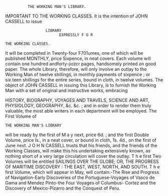               THE WORKING MAN'S LIBRARY.

 IMPORTANT TO THE WORKING CLASSES.
             It is the intention of JOHN CASSELL to issue

                      LIBRARY
                            EXPRESSLY F O R

    THE WORKING CLASSES.
It will be completed in Twenty-four F701umes, one of which will be published
MONTHLY, price Sixpence, in neat covers. Each volume will contain
one hundred andforty-jiozcr pages, handsomely printed on good paper. The
whole Library, therefore, will only involve an outlay to the Working Man of
twelve shillings, in monthly payments of sixpence ; or six.teen shillings for
the entire series, bound in cloth, in twelve volumes.
 The object of JOHN CASSELL in issuing this Library, is to furnish the
Working Man with a set of original and instructive works, embracing

HISTORY, BIOGRAPHY, VOYAGES AND TRAVELS,
 SCIENCE AND ART, PHYSIOLOGY, GEOGRAPHY,
                                  &c. &c. ;
and in order to render them truly valuable, the most able writers in each
department will be employed.
  The First Volume of

    THE WORKING MAN'S LIBRARY
will be ready by the first of M a y next, price 6d. ; and the first DoubIe
Volume, price Is., in a neat cover, or bound in cloth, 1s. 4d., on the first
of June next.
   J O H N CASSELL trusts that his friends, and the friends of the Working
Classes, will make this his undertaking extensively known, as nothing short
of a very large circulation will cover the outlay.
  T h e first Two Volumes will be entitled
SAILINGS OVER THE GLOBE; OR, THE PROGRESS OF MARITIME
     DISCOVERY : THE EAST, WEST, NORTH, AND SOUTH.
  T h e first Volume, which will appear in May, will contain:-The Rise
and Progress of Navigation-Early Discoveries of the Portuguese-Voyages
of Vasco de Gama and Mendez Pinto-the Four Voyages of Columbus-
Cortez and the Discovery of Mexico-Pizarro and the Conquest of Peru.
